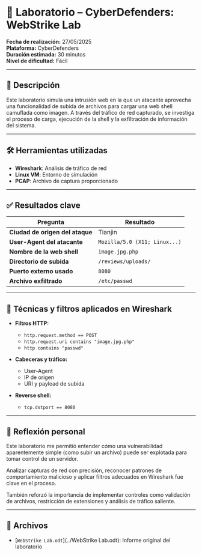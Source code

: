 # 🧪 Laboratorio – CyberDefenders: WebStrike Lab

**Fecha de realización:** 27/05/2025  
**Plataforma:** CyberDefenders  
**Duración estimada:** 30 minutos  
**Nivel de dificultad:** Fácil

---

## 🎯 Descripción

Este laboratorio simula una intrusión web en la que un atacante aprovecha una
funcionalidad de subida de archivos para cargar una web shell camuflada como
imagen. A través del tráfico de red capturado, se investiga el proceso de
carga, ejecución de la shell y la exfiltración de información del sistema.

---

## 🛠️ Herramientas utilizadas

- **Wireshark**: Análisis de tráfico de red
- **Linux VM**: Entorno de simulación
- **PCAP**: Archivo de captura proporcionado

---

## ✅ Resultados clave

| Pregunta                      | Resultado                       |
|------------------------------|---------------------------------|
| **Ciudad de origen del ataque** | Tianjin                      |
| **User-Agent del atacante**     | `Mozilla/5.0 (X11; Linux...)` |
| **Nombre de la web shell**      | `image.jpg.php`               |
| **Directorio de subida**        | `/reviews/uploads/`           |
| **Puerto externo usado**        | `8080`                        |
| **Archivo exfiltrado**         | `/etc/passwd`                 |

---

## 🧪 Técnicas y filtros aplicados en Wireshark

- **Filtros HTTP:**
  - `http.request.method == POST`
  - `http.request.uri contains "image.jpg.php"`
  - `http contains "passwd"`

- **Cabeceras y tráfico:**
  - User-Agent
  - IP de origen
  - URI y payload de subida

- **Reverse shell:**
  - `tcp.dstport == 8080`

---

## 🧠 Reflexión personal

Este laboratorio me permitió entender cómo una vulnerabilidad aparentemente
simple (como subir un archivo) puede ser explotada para tomar control de un
servidor.

Analizar capturas de red con precisión, reconocer patrones de comportamiento
malicioso y aplicar filtros adecuados en Wireshark fue clave en el proceso.

También reforzó la importancia de implementar controles como validación de
archivos, restricción de extensiones y análisis de tráfico saliente.

---

## 📁 Archivos

- [`WebStrike Lab.odt`](../WebStrike Lab.odt): Informe original del laboratorio
